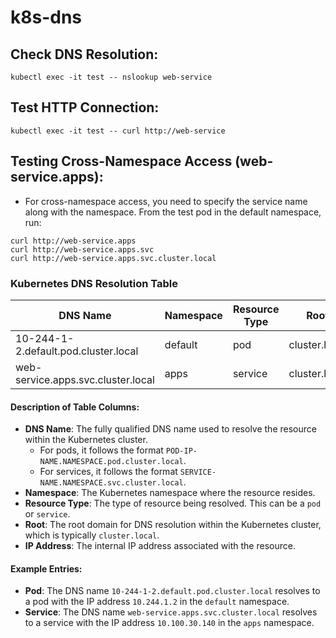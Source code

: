 # k8s-dns

## Check DNS Resolution:
```
kubectl exec -it test -- nslookup web-service
```
## Test HTTP Connection:
```
kubectl exec -it test -- curl http://web-service
```
## Testing Cross-Namespace Access (web-service.apps):
- For cross-namespace access, you need to specify the service name along with the namespace. From the test pod in the default namespace, run:
```
curl http://web-service.apps
curl http://web-service.apps.svc
curl http://web-service.apps.svc.cluster.local
```

### Kubernetes DNS Resolution Table

| DNS Name                                      | Namespace | Resource Type | Root          | IP Address  |
|-----------------------------------------------|-----------|---------------|---------------|-------------|
| 10-244-1-2.default.pod.cluster.local          | default   | pod           | cluster.local | 10.244.1.2  |
| web-service.apps.svc.cluster.local            | apps      | service       | cluster.local | 10.100.30.140 |

#### Description of Table Columns:
- **DNS Name**: The fully qualified DNS name used to resolve the resource within the Kubernetes cluster.
  - For pods, it follows the format `POD-IP-NAME.NAMESPACE.pod.cluster.local`.
  - For services, it follows the format `SERVICE-NAME.NAMESPACE.svc.cluster.local`.
- **Namespace**: The Kubernetes namespace where the resource resides.
- **Resource Type**: The type of resource being resolved. This can be a `pod` or `service`.
- **Root**: The root domain for DNS resolution within the Kubernetes cluster, which is typically `cluster.local`.
- **IP Address**: The internal IP address associated with the resource.

#### Example Entries:
- **Pod**: The DNS name `10-244-1-2.default.pod.cluster.local` resolves to a pod with the IP address `10.244.1.2` in the `default` namespace.
- **Service**: The DNS name `web-service.apps.svc.cluster.local` resolves to a service with the IP address `10.100.30.140` in the `apps` namespace.


